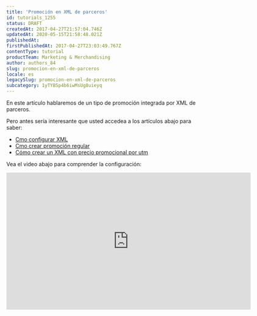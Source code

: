 ```yaml
---
title: 'Promoción en XML de parceros'
id: tutorials_1255
status: DRAFT
createdAt: 2017-04-27T21:57:04.746Z
updatedAt: 2020-05-15T21:58:48.021Z
publishedAt: 
firstPublishedAt: 2017-04-27T23:03:49.767Z
contentType: tutorial
productTeam: Marketing & Merchandising
author: authors_84
slug: promocion-en-xml-de-parceros
locale: es
legacySlug: promocion-en-xml-de-parceros
subcategory: 1yTYB5p4b6iwMsUg8uieyq
---
```


En este artículo hablaremos de un tipo de promoción integrada por XML de parceros.

Pero antes sería interesante que usted accedea a los artículos abajo para saber:

- [Cmo configurar XML](http://help.vtex.com/es/tutorial/como-configurar-xml)
- [Cmo crear promoción regular](/tutorial/promocao-regular/)
- [Cómo crear un XML con precio promocional por utm](http://help.vtex.com/es/tutorial/crear-un-xml-con-precio-promocional-por-utm)

Vea el video abajo para comprender la configuración:

<iframe src="https://www.youtube.com/embed/yxysEIEad7I" width="640" height="360" frameborder="0" allowfullscreen="allowfullscreen"></iframe>


